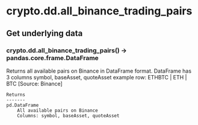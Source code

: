 # crypto.dd.all_binance_trading_pairs

## Get underlying data 
### crypto.dd.all_binance_trading_pairs() -> pandas.core.frame.DataFrame

Returns all available pairs on Binance in DataFrame format. DataFrame has 3 columns symbol, baseAsset, quoteAsset
    example row: ETHBTC | ETH | BTC
    [Source: Binance]


    Returns
    -------
    pd.DataFrame
        All available pairs on Binance
        Columns: symbol, baseAsset, quoteAsset


